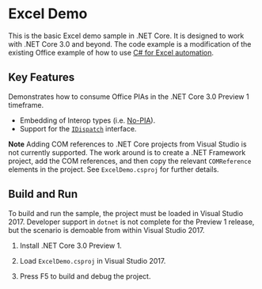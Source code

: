 Excel Demo
================

This is the basic Excel demo sample in .NET Core. It is designed to work with .NET Core 3.0 and beyond. The code example is a modification of the existing Office example of how to use [C# for Excel automation](https://support.microsoft.com/en-us/help/302084/how-to-automate-microsoft-excel-from-microsoft-visual-c-net).

Key Features
------------

Demonstrates how to consume Office PIAs in the .NET Core 3.0 Preview 1 timeframe.

- Embedding of Interop types (i.e. [No-PIA](https://docs.microsoft.com/en-us/dotnet/framework/interop/type-equivalence-and-embedded-interop-types)).
- Support for the [`IDispatch`](https://docs.microsoft.com/en-us/windows/desktop/winauto/idispatch-interface) interface.

**Note** Adding COM references to .NET Core projects from Visual Studio is not currently supported. The work around is to create a .NET Framework project, add the COM references, and then copy the relevant `COMReference` elements in the project. See `ExcelDemo.csproj` for further details.

Build and Run
-------------

To build and run the sample, the project must be loaded in Visual Studio 2017. Developer support in `dotnet` is not complete for the Preview 1 release, but the scenario is demoable from within Visual Studio 2017.

1) Install .NET Core 3.0 Preview 1.

1) Load `ExcelDemo.csproj` in Visual Studio 2017.

1) Press F5 to build and debug the project.
